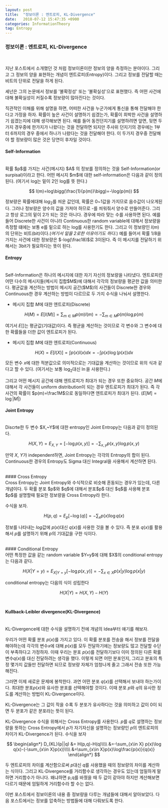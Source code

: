 ```yaml
---
layout: post
title:  "정보이론 : 엔트로피, KL-Divergence"
date:   2018-07-12 15:47:35 +0900
categories: InformationTheory
tag: Entropy
---
```


### 정보이론 : 엔트로피, KL-Divergence

<br>

지난 포스트에서 소개했던 것 처럼 정보이론이란 정보의 양을 측정하는 분야이다. 그리고 그 정보의 양을 표현하는 개념이 엔트로피(Entropy)이다. 그리고 정보를 전달할 때는 비트의 단위로 전달을 하게 된다.

셰넌은 그의 논문에서 정보를 '불확정성' 또는 '불확실성'으로 표현했다. 즉 어떤 사건에 대해 불확실성이 커질수록 정보량이 많아진다는 것이다.

직관적인 이해를 위해 설명을 하면, 어떠한 사건을 누군가에게 통신을 통해 전달해야 한다고 가정을 하자. 확률이 높은 사건이 설명하기 쉽겠는가, 확률이 희박한 사건을 설명하기 쉽겠는지에 대해 생각해보면 된다. 예를 들어 동전던지기를 설명하려면 앞면, 뒷면 두가지 경우중에 한가지가 나왔다는 것을 전달하면 되지만 주사위 던지기의 경우에는 1부터 6까지의 경우 중에서 하나가 나왔다는 것을 전달해야 한다. 이 두가지 경우중 전달해야 할 정보량이 많은 것은 당연이 후자일 것이다.
<br>
#### Self-Information
<br>
확률 $p$를 가지는 사건(메시지) $A$ 의 정보를 정의하는 것을 Self-Information(or surpisal)이라고 한다.
어떤 메시지 $m$에 대한 self-information은 다음과 같이 정의된다.
(여기서 log는 밑이 2인 log를 뜻 한다.)

$$
I(m)=log\bigg(\frac{1}{p(m)}\bigg)=-\log(p(m))
$$

정보량은 확률에대해 $log_2$를 씌운 값인데, 확률은 $0$~$1$값을 가지므로 음수값이 나오게된다. 그러나 정보량은 양수의 값을 가져야 하므로 -를 씌워줘서 양수로 만들어준다. 그리고 항상 로그의 밑이 2가 되는 것은 아니다. 경우에 따라 맞는 수를 사용하면 된다. 예를 들어 Discrete한 사건이 아니라 Continuous한 random variable에 대해서 정보량을 측정할 떄에는 보통 e를 밑으로 하는 log를 사용한기도 한다.
그리고 이 정보량인 $I(m)$의 단위는 비트(bit)이다.(*여기서 밑을 2로한 이유이기도 하다.*) 예를 들어서 확률 1/8을 가지는 사건에 대한 정보량은 $-log(\frac18)$로 3이된다. 즉 이 메시지를 전달하기 위해서는 3bit가 필요하다는 뜻이 된다.
<br>
#### Entropy
<br>
Self-Information은 하나의 메시지에 대한 자기 자신의 정보량을 나타냈다. 엔트로피란 어떤 다수의 메시지들(메시지 집합$M$)에 대해서 각각의 정보량을 평균한 값을 의미한다.
평균값을 계산하는 방법이 메시지 공간($M$)의 사건들이 Discrete한 경우와 Continuous한 경우 계산하는 방법이 다르므로 두 가지 수식을 나눠서 설명한다.

* 메시지 집합 $M$에 대한 엔트로피(Discrete)

$$
H(M)=E[I(M)]=\sum_{m\in M} p(m)I(m)=-\sum_{m\in M}p(m)\log p(m)
$$

여기서 $E[]$는 평균값(기대값)이다. 즉 평균을 계산하는 것이므로 각 변수와 그 변수에 대한 확률들을 더한 값이 엔트로피가 된다.

* 메시지 집합 $M$에 대한 엔트로피(Continuous)

$$
H(X)=E[I(X)]=\int p(x)I(x) dx = -\int p(x)\log(p(x))dx
$$

모든 변수 $x$에 대한 적분값으로 의미적으로는 기대값을 계산하는 것이므로 위의 식과 같다고 할 수 있다.
(여기서는 보통 $\log_2$대신 $\ln$을 사용한다.)

그리고 어떤 메시지 공간에 대해 엔트로피가 최대가 되는 경우 또한 중요하다. 공간 $M$에 대해서 각 사건들이 uniform distribution이 되는 경우 엔트로피가 최대가 된다. 즉 각 사건의 확률이 $p(m)=\frac1M$으로 동일하다면 엔트로피가 최대가 된다.
($E[M]=\log|M|$)
<br>
#### Joint Entropy
<br>
Discrte한 두 변수 $X,~Y$에 대한 entropy인 Joint Entropy는 다음과 같이 정의된다.

$$
H(X,Y)=E_{X,Y}=[-\log p(x,y)]=-\sum_{x,y}p(x,y)\log p(x,y)
$$

만약 $X,~Y$가 independent하면, Joint Entropy는 각각의 Entropy의 합이 된다.
Continuous한 경우의 Entropy도 Sigma 대신 Integral을 사용해서 계산하면 된다.

<br>
#### Cross Entropy
<br>
Cross Entropy는 Joint Entropy와 수식적으로 비슷해 혼동되는 경우가 있는데, 다른 개념이다.
두 확률 분포 $p$와 $q$에 대해서 분포$p$ 대신 $q$를 사용해 분포 $p$를 설명할때 필요한 정보량을 Cross Entropy라 한다.

수식을 보자.

$$
H(p,q) = E_p[-\log(q)] = -\sum_xp(x)\log q(x)
$$

정보를 나타내는 $log$값에 $p(x)$대신 $q(x)$를 사용한 것을 볼 수 있다. 즉 분포 $q(x)$를 활용해서 $p$를 설명하기 위해 $p$의 기대값을 구한 식이다.

<br>
#### Conditional Entropy
<br>
어떤 특정한 값을 같는 random variable $Y=y$에 대해 $X$의 conditional entropy는 다음과 같다.

$$
H(X|Y=y)=E_{X|Y=y}[-\log p(x,y)]=-\sum_{x\in X}p(x|y)\log p(x|y)
$$

conditional entropy는 다음의 식이 성립한다

$$
H(X|Y) = H(X,Y) - H(Y)
$$
<br>
#### Kullback-Leibler divergence(KL-Divergence)
<br>
KL-Divergence에 대한 수식을 설명하기 전에 개념의 Idea부터 얘기를 해보자.

우리가 어떤 확률 분포 $p(x)$를 가지고 있다. 이 확률 분포를 전송을 해서 정보를 전달을 해야하는데 각각의 변수$x$에 대해 $p(x)$를 모두 전달하기에는 정보량도 많고 전달할 수단이 부족하다고 가정하자. 이때 우리는 분포 $p(x)$를 전달하기보다 이미 정의된 다른 확률 변수$q(x)$를 대신 전달하려는 생각을 했다. 이렇게 되면 어떤 분포인지, 그리고 분포의 특정 몇가지 값들만 전달하면 되므로 정보량 자체가 엄청나게 줄고 그래서 전송 또한 가능해진다.

그러면 이제 새로운 문제에 봉착한다. 과연 어떤 분포 $q(x)$를 선택해서 보내야 하는가이다.
최대한 분포$p(x)$와 유사한 분포를 선택해야할 것이다. 이때 분포 $p$와 $q$의 유사한 정도를 계산하는 방법이 KL-Divergence이다.

KL-Divergence는 그 값이 작을 수록 두 분포가 유사하다는 것을 의미하고 값이 0이 되면 두 분포가 같은 분포라는 뜻이 된다.

KL-Divergence 수식을 위해서는 Cross Entropy를 사용한다. $p$를 $q$로 설명하는 정보량을 뜻하는 Cross Entropy에서 $p$가 자기자신을 설명하는 정보량인 $p$의 엔트로피의 차이가 KL-Divergence가 된다.
수식을 보자

$$
\begin{align*}
D_{KL}(p||q) &= H(p,q)-H(q)\\\\
&=-\sum_{x\in X} p(x)\log q(x)-(-\sum_{x\in X}p(x))\\\\
&=\sum_{x\in X}p(x)\log\frac{p(x)}{q(x)}
\end{align*}
$$

두 엔트로피의 차이를 계산함으로써 $p$대신 $q$를 사용했을 때의 정보량의 차이를 계산하는 식이다. 그리고 KL-Divergence를 거리함수로 생각하는 경우도 있는데 엄밀하게 말하면 거리함수가 아니다. 왜냐하면 p,q를 바꿨을 때 두 값이 같아야 하지만 계산해보면 다르기 때문에 엄밀하게 거리함수라 할 수는 없다.

이번 포스트에서 정보이론의 내용 중 정보량을 다루는 개념들에 대해서 알아보았다. 다음 포스트에서는 정보를 압축하는 방법들에 대해 다뤄보도록 한다.
